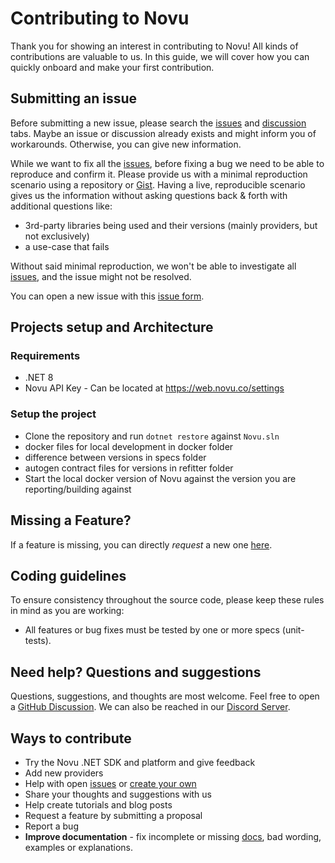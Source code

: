 # Contributing to Novu

Thank you for showing an interest in contributing to Novu! All kinds of contributions are valuable to us. In this guide, we will cover how you can quickly onboard and make your first contribution.

## Submitting an issue

Before submitting a new issue, please search the [issues](https://github.com/novuhq/novu-dotnet/issues) and [discussion](https://github.com/novuhq/novu-dotnet/discussions) tabs. Maybe an issue or discussion already exists and might inform you of workarounds. Otherwise, you can give new information.

While we want to fix all the [issues](https://github.com/novuhq/novu-dotnet/issues), before fixing a bug we need to be able to reproduce and confirm it. Please provide us with a minimal reproduction scenario using a repository or [Gist](https://gist.github.com/). Having a live, reproducible scenario gives us the information without asking questions back & forth with additional questions like:

- 3rd-party libraries being used and their versions (mainly providers, but not exclusively)
- a use-case that fails

Without said minimal reproduction, we won't be able to investigate all [issues](https://github.com/novuhq/novu/issues), and the issue might not be resolved.

You can open a new issue with this [issue form](https://github.com/novuhq/novu-dotnet/issues/new).

## Projects setup and Architecture

### Requirements

- .NET 8
- Novu API Key - Can be located at https://web.novu.co/settings

### Setup the project

* Clone the repository and run `dotnet restore` against `Novu.sln`
* docker files for local development in docker folder
* difference between versions in specs folder
* autogen contract files for versions in refitter folder
* Start the local docker version of Novu against the version you are reporting/building against

## Missing a Feature?

If a feature is missing, you can directly _request_ a new one [here](https://github.com/novuhq/novu-dotnet/issues/newtitle=%F0%9F%9A%80+Feature%3A+).

## Coding guidelines

To ensure consistency throughout the source code, please keep these rules in mind as you are working:

- All features or bug fixes must be tested by one or more specs (unit-tests).

## Need help? Questions and suggestions

Questions, suggestions, and thoughts are most welcome. Feel free to open a [GitHub Discussion](https://github.com/novuhq/novu/discussions/new). We can also be reached in our [Discord Server](https://discord.novu.co).

## Ways to contribute

- Try the Novu .NET SDK and platform and give feedback
- Add new providers
- Help with open [issues](https://github.com/novuhq/novu-dotnet/issues) or [create your own](https://github.com/novuhq/novu-dotnet/issues)
- Share your thoughts and suggestions with us
- Help create tutorials and blog posts
- Request a feature by submitting a proposal
- Report a bug
- **Improve documentation** - fix incomplete or missing [docs](https://docs.novu.co/), bad wording, examples or explanations.
